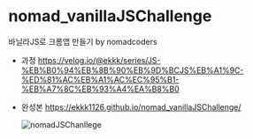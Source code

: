 # nomad_vanillaJSChallenge
바닐라JS로 크롬앱 만들기 by nomadcoders

- 과정
  https://velog.io/@ekkk/series/JS-%EB%B0%94%EB%8B%90%EB%9D%BCJS%EB%A1%9C-%ED%81%AC%EB%A1%AC%EC%95%B1-%EB%A7%8C%EB%93%A4%EA%B8%B0
  
- 완성본
  https://ekkk1126.github.io/nomad_vanillaJSChallenge/


  ![nomadJSChanllege](https://github.com/ekkk1126/nomad_vanillaJSChallenge/assets/115553490/10c55bf1-d543-4d40-915e-1583e5c3c773)


  
  
